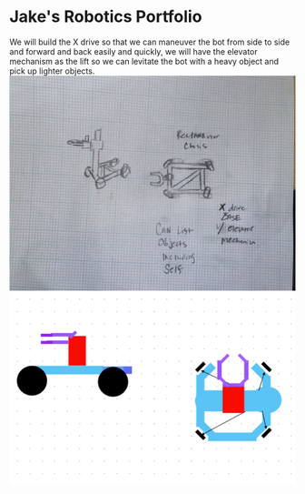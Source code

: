 # Jake's Robotics Portfolio

We will build the X drive so that we can maneuver the bot from side to side and forward and back easily and quickly, we will have the elevator mechanism as the lift so we can levitate the bot with a heavy object and pick up lighter objects.
![Our First Plan](https://github.com/B-Taker/PBT/blob/main/images/Plan01.jpeg?raw=true)
![Our Second Plan](https://github.com/B-Taker/PBT/blob/main/images/Drawing.png?raw=true)
